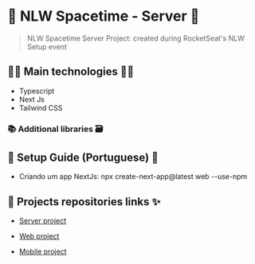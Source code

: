# 🚀 NLW Spacetime - Server 🚀

> NLW Spacetime Server Project: created during RocketSeat's NLW Setup event

## 👨‍💻 Main technologies 👩‍💻

- Typescript
- Next Js
- Tailwind CSS

### 📚 Additional libraries 🗃️

## 📃 Setup Guide (Portuguese) 📖

- Criando um app NextJs: npx create-next-app@latest web --use-npm

## 🔗 Projects repositories links ✨

- [Server project](server)

- [Web project](web)

- [Mobile project](mobile)
